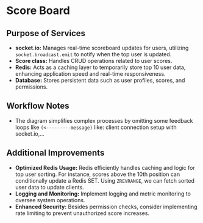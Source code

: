 # Score Board

## Purpose of Services

- **socket.io:** Manages real-time scoreboard updates for users, utilizing `socket.broadcast.emit` to notify when the top user is updated.
- **Score class:** Handles CRUD operations related to user scores.
- **Redis:** Acts as a caching layer to temporarily store top 10 user data, enhancing application speed and real-time responsiveness.
- **Database:** Stores persistent data such as user profiles, scores, and permissions.

## Workflow Notes

- The diagram simplifies complex processes by omitting some feedback loops like `(<---------message)` like: client connection setup with socket.io,...

## Additional Improvements

- **Optimized Redis Usage:** Redis efficiently handles caching and logic for top user sorting. For instance, scores above the 10th position can conditionally update a Redis SET. Using `ZREVRANGE`, we can fetch sorted user data to update clients.
- **Logging and Monitoring:** Implement logging and metric monitoring to oversee system operations.
- **Enhanced Security:** Besides permission checks, consider implementing rate limiting to prevent unauthorized score increases.
